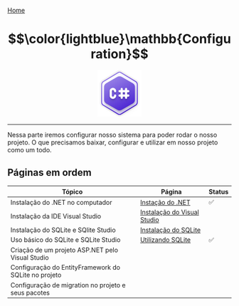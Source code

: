 [Home](../README.md)

# $$\color{lightblue}\mathbb{Configuration}$$

<p align="center">
	<img src="https://raw.githubusercontent.com/F4NT0/RESTTemplate/master/Docs/Configuration/images/csharp.svg" width="100">
</p>

---

Nessa parte iremos configurar nosso sistema para poder rodar o nosso projeto.
O que precisamos baixar, configurar e utilizar em nosso projeto como um todo.

## Páginas em ordem

| Tópico                                               | Página                                       | Status |
| ---------------------------------------------------- | -------------------------------------------- | ------ |
| Instalação do .NET no computador                     | [Instação do .NET](Dotnet-Install.md)        | ✅      |
| Instalação da IDE Visual Studio                      | [Instalação do Visual Studio](VS-Install.md) |        |
| Instalação do SQLite e SQlite Studio                 | [Instalação do SQLite](SQLite-Install.md)    |        |
| Uso básico do SQLite e SQLite Studio                 | [Utilizando SQLite](SQLite-Use.md)           | ✅      |
| Criação de um projeto ASP.NET pelo Visual Studio     |                                              |        |
| Configuração do EntityFramework do SQLite no projeto |                                              |        |
| Configuração de migration no projeto e seus pacotes  |                                              |        |



